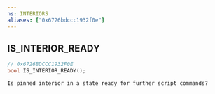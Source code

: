 ```yaml
---
ns: INTERIORS
aliases: ["0x6726bdccc1932f0e"]
---
```

## IS_INTERIOR_READY

```c
// 0x6726BDCCC1932F0E
bool IS_INTERIOR_READY();
```

```
Is pinned interior in a state ready for further script commands?
```
